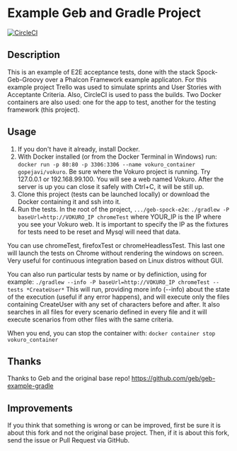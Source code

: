 # Example Geb and Gradle Project

[![CircleCI](https://circleci.com/gh/gopejavi/geb-spock-e2e.svg?style=svg)](https://circleci.com/gh/gopejavi/geb-spock-e2e)

## Description

This is an example of E2E acceptance tests, done with the stack Spock-Geb-Groovy over a Phalcon Framework example applicaton.
For this example project Trello was used to simulate sprints and User Stories with Acceptante Criteria.
Also, CircleCI is used to pass the builds. Two Docker containers are also used: one for the app to test, another for the testing framework (this project).

## Usage

1. If you don't have it already, install Docker.
2. With Docker installed (or from the Docker Terminal in Windows) run:
`docker run -p 80:80 -p 3306:3306 --name vokuro_container gopejavi/vokuro`. Be sure where the Vokuro project is running. Try 127.0.0.1 or 192.168.99.100. You will see a web named Vokuro. After the server is up you can close it safely with Ctrl+C, it will be still up.
4. Clone this project (tests can be launched locally) or download the Docker containing it and ssh into it.
5. Run the tests. In the root of the project, `.../geb-spock-e2e`: 
`./gradlew -P baseUrl=http://VOKURO_IP chromeTest` where YOUR_IP is the IP where you see your Vokuro web. It is important to specify the IP as the fixtures for tests need to be reset and Mysql will need that data.

You can use chromeTest, firefoxTest or chromeHeadlessTest. This last one will launch the tests on Chrome without rendering the windows on screen. Very useful for continuous integration based on Linux distros without GUI.

You can also run particular tests by name or by definiction, using for example:
`./gradlew --info -P baseUrl=http://VOKURO_IP chromeTest --tests *CreateUser*`
This will run, providing more info (--info) about the state of the execution (useful if any error happens), and will execute only the files containing CreateUser with any set of characters before and after. It also searches in all files for every scenario defined in every file and it will execute scenarios from other files with the same criteria.

When you end, you can stop the container with:
`docker container stop vokuro_container`

## Thanks

Thanks to Geb and the original base repo! https://github.com/geb/geb-example-gradle

## Improvements

If you think that something is wrong or can be improved, first be sure it is about this fork and not the original base project. Then, if it is about this fork, send the issue or Pull Request via GitHub.
